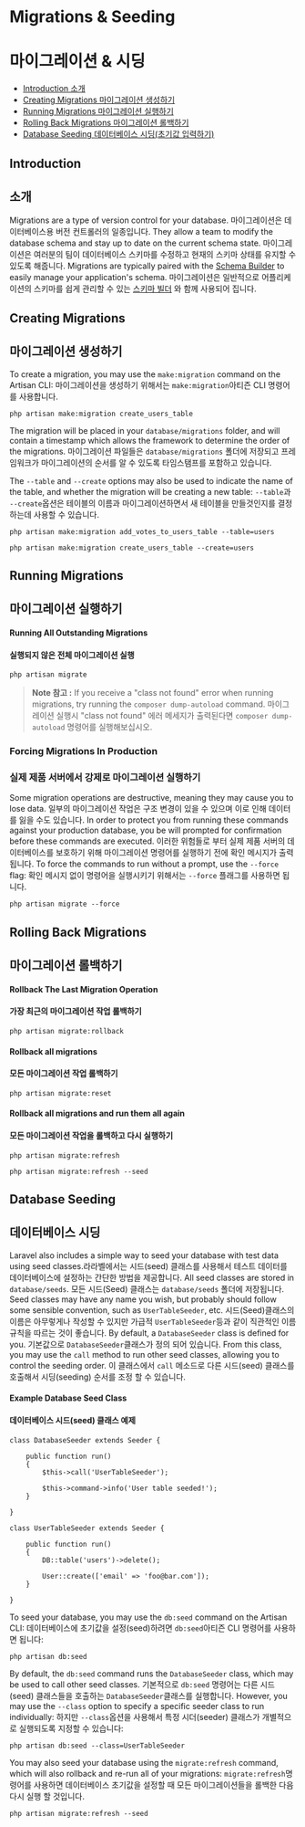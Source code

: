 # Migrations & Seeding
# 마이그레이션 & 시딩

- [Introduction 소개](#introduction)
- [Creating Migrations 마이그레이션 생성하기](#creating-migrations)
- [Running Migrations 마이그레이션 실행하기](#running-migrations)
- [Rolling Back Migrations 마이그레이션 롤백하기](#rolling-back-migrations)
- [Database Seeding 데이터베이스 시딩(초기값 입력하기)](#database-seeding)

<a name="introduction"></a>
## Introduction
## 소개

Migrations are a type of version control for your database. 마이그레이션은 데이터베이스용 버전 컨트롤러의 일종입니다. They allow a team to modify the database schema and stay up to date on the current schema state. 마이그레이션은 여러분의 팀이 데이터베이스 스키마를 수정하고 현재의 스키마 상태를 유지할 수 있도록 해줍니다. Migrations are typically paired with the [Schema Builder](/docs/5.0/schema) to easily manage your application's schema. 마이그레이션은 일반적으로 어플리케이션의 스키마를 쉽게 관리할 수 있는 [스키마 빌더](/docs/5.0/schema) 와 함께 사용되어 집니다.

<a name="creating-migrations"></a>
## Creating Migrations
## 마이그레이션 생성하기

To create a migration, you may use the `make:migration` command on the Artisan CLI: 마이그레이션을 생성하기 위해서는 `make:migration`아티즌 CLI 명령어를 사용합니다. 

	php artisan make:migration create_users_table

The migration will be placed in your `database/migrations` folder, and will contain a timestamp which allows the framework to determine the order of the migrations. 마이그레이션 파일들은 `database/migrations` 폴더에 저장되고 프레임워크가 마이그레이션의 순서를 알 수 있도록 타임스탬프를 포함하고 있습니다. 

The `--table` and `--create` options may also be used to indicate the name of the table, and whether the migration will be creating a new table: `--table`과 `--create`옵션은 테이블의 이름과 마이그레이션하면서 새 테이블을 만들것인지를 결정하는데 사용할 수 있습니다.

	php artisan make:migration add_votes_to_users_table --table=users

	php artisan make:migration create_users_table --create=users

<a name="running-migrations"></a>
## Running Migrations
## 마이그레이션 실행하기

#### Running All Outstanding Migrations
#### 실행되지 않은 전체 마이그레이션 실행

	php artisan migrate

> **Note 참고 :** If you receive a "class not found" error when running migrations, try running the `composer dump-autoload` command. 마이그레이션 실행시 "class not found" 에러 메세지가 출력된다면 `composer dump-autoload` 명령어를 실행해보십시오. 

### Forcing Migrations In Production
### 실제 제품 서버에서 강제로 마이그레이션 실행하기

Some migration operations are destructive, meaning they may cause you to lose data. 일부의 마이그레이션 작업은 구조 변경이 있을 수 있으며 이로 인해 데이터를 잃을 수도 있습니다. In order to protect you from running these commands against your production database, you be will prompted for confirmation before these commands are executed. 이러한 위험들로 부터 실제 제품 서버의 데이터베이스를 보호하기 위해 마이그레이션 명령어를 실행하기 전에 확인 메시지가 출력됩니다. To force the commands to run without a prompt, use the `--force` flag: 확인 메시지 없이 명령어을 실행시키기 위해서는 `--force` 플래그를 사용하면 됩니다. 

	php artisan migrate --force

<a name="rolling-back-migrations"></a>
## Rolling Back Migrations
## 마이그레이션 롤백하기

#### Rollback The Last Migration Operation
#### 가장 최근의 마이그레이션 작업 롤백하기

	php artisan migrate:rollback

#### Rollback all migrations
#### 모든 마이그레이션 작업 롤백하기

	php artisan migrate:reset

#### Rollback all migrations and run them all again
#### 모든 마이그레이션 작업을 롤백하고 다시 실행하기

	php artisan migrate:refresh

	php artisan migrate:refresh --seed

<a name="database-seeding"></a>
## Database Seeding
## 데이터베이스 시딩

Laravel also includes a simple way to seed your database with test data using seed classes.라라벨에서는 시드(seed) 클래스를 사용해서 테스트 데이터를 데이터베이스에 설정하는 간단한 방법을 제공합니다. All seed classes are stored in `database/seeds`. 모든 시드(Seed) 클래스는 `database/seeds` 폴더에 저장됩니다. Seed classes may have any name you wish, but probably should follow some sensible convention, such as `UserTableSeeder`, etc. 시드(Seed)클래스의 이름은 아무렇게나 작성할 수 있지만 가급적 `UserTableSeeder`등과 같이 직관적인 이름 규칙을 따르는 것이 좋습니다. By default, a `DatabaseSeeder` class is defined for you. 기본값으로 `DatabaseSeeder`클래스가 정의 되어 있습니다. From this class, you may use the `call` method to run other seed classes, allowing you to control the seeding order. 이 클래스에서 `call` 메소드로 다른 시드(seed) 클래스를  호출해서 시딩(seeding) 순서를 조정 할 수 있습니다.

#### Example Database Seed Class
#### 데이터베이스 시드(seed) 클래스 예제 

	class DatabaseSeeder extends Seeder {

		public function run()
		{
			$this->call('UserTableSeeder');

			$this->command->info('User table seeded!');
		}

	}

	class UserTableSeeder extends Seeder {

		public function run()
		{
			DB::table('users')->delete();

			User::create(['email' => 'foo@bar.com']);
		}

	}

To seed your database, you may use the `db:seed` command on the Artisan CLI:
데이터베이스에 초기값을 설정(seed)하려면 `db:seed`아티즌 CLI 명령어를 사용하면 됩니다:

	php artisan db:seed

By default, the `db:seed` command runs the `DatabaseSeeder` class, which may be used to call other seed classes. 기본적으로 `db:seed` 명령어는 다른 시드(seed) 클래스들을 호출하는 `DatabaseSeeder`클래스를 실행합니다. However, you may use the `--class` option to specify a specific seeder class to run individually: 하지만 `--class`옵션을 사용해서 특정 시더(seeder) 클래스가 개별적으로 실행되도록 지정할 수 있습니다:

	php artisan db:seed --class=UserTableSeeder

You may also seed your database using the `migrate:refresh` command, which will also rollback and re-run all of your migrations: `migrate:refresh`명령어를 사용하면 데이터베이스 초기값을 설정할 때 모든 마이그레이션들을 롤백한 다음 다시 실행 할 것입니다.

	php artisan migrate:refresh --seed
